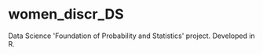 # women_discr_DS
 Data Science 'Foundation of Probability and Statistics' project. Developed in R. 
